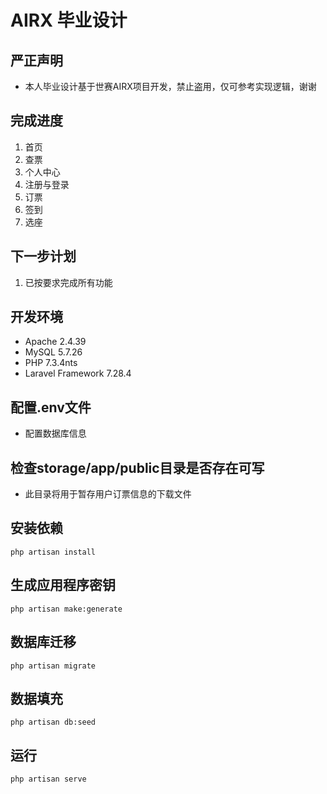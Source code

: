 # AIRX 毕业设计
## 严正声明
* 本人毕业设计基于世赛AIRX项目开发，禁止盗用，仅可参考实现逻辑，谢谢
## 完成进度
1. 首页
2. 查票
3. 个人中心
4. 注册与登录
5. 订票
6. 签到
7. 选座
## 下一步计划
1. 已按要求完成所有功能
## 开发环境
* Apache 2.4.39
* MySQL 5.7.26
* PHP 7.3.4nts
* Laravel Framework 7.28.4
## 配置.env文件
* 配置数据库信息
## 检查storage/app/public目录是否存在可写
* 此目录将用于暂存用户订票信息的下载文件
## 安装依赖
```shell script
php artisan install
```
## 生成应用程序密钥
```shell script
php artisan make:generate
```
## 数据库迁移
```shell script
php artisan migrate
```
## 数据填充
```shell script
php artisan db:seed
```
## 运行
```shell script
php artisan serve
```